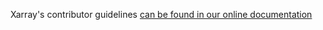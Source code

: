 Xarray's contributor guidelines [can be found in our online documentation](https://docs.xarray.dev/en/stable/contributing.html)
